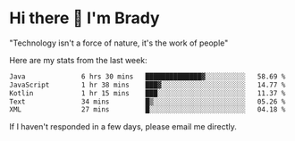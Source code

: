 # Hi there 👋 I'm Brady

"Technology isn't a force of nature, it's the work of people"


Here are my stats from the last week:
<!--START_SECTION:waka-->

```txt
Java              6 hrs 30 mins   ██████████████▓░░░░░░░░░░   58.69 %
JavaScript        1 hr 38 mins    ███▓░░░░░░░░░░░░░░░░░░░░░   14.77 %
Kotlin            1 hr 15 mins    ███░░░░░░░░░░░░░░░░░░░░░░   11.37 %
Text              34 mins         █▒░░░░░░░░░░░░░░░░░░░░░░░   05.26 %
XML               27 mins         █░░░░░░░░░░░░░░░░░░░░░░░░   04.18 %
```

<!--END_SECTION:waka-->

If I haven't responded in a few days, please email me directly. 
